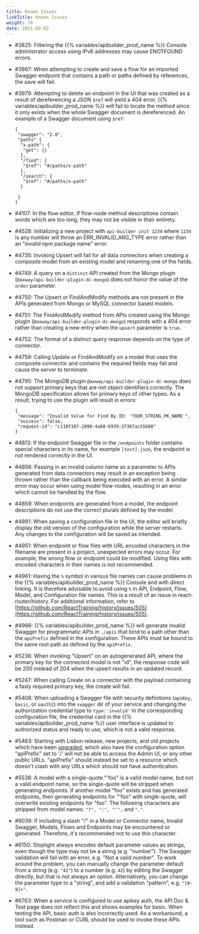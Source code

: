 ```yaml
---
title: Known Issues
linkTitle: Known Issues
weight: 70
date: 2021-03-02
---
```


* #3825: Filtering the {{% variables/apibuilder_prod_name %}} Console administrator access using IPv6 addresses may cause ENOTFOUND errors.

* #3867: When attempting to create and save a flow for an imported Swagger endpoint that contains a path or paths defined by references, the save will fail.

* #3979: Attempting to delete an endpoint in the UI that was created as a result of dereferencing a JSON `$ref` will yield a 404 error. {{% variables/apibuilder_prod_name %}} will fail to locate the method since it only exists when the whole Swagger document is dereferenced. An example of a Swagger document using `$ref`:

    ```
    {
     "swagger": "2.0",
     "paths" {
      "x-path": {
       "get": {}
      },
      "/find": {
       "$ref": "#/paths/x-path"
      },
      "/search": {
       "$ref": "#/paths/x-path"
      }

     }
    }
    ```

* #4107: In the flow editor, If flow-node method descriptions contain words which are too long, they may not be visible in their entirety.

* #4528: Initializing a new project with `api-builder init 1234` where `1234` is any number will throw an ERR_INVALID_ARG_TYPE error rather than an "invalid npm package name" error.

* #4735: Invoking Upsert will fail for all data connectors when creating a composite model from an existing model and renaming one of the fields.

* #4749: A query on a `distinct` API created from the Mongo plugin (`@axway/api-builder-plugin-dc-mongo`) does not honor the value of the `order` parameter.

* #4750: The Upsert or FindAndModify methods are not present in the APIs generated from Mongo or MySQL connector based models.

* #4751: The FindAndModify method from APIs created using the Mongo plugin (`@axway/api-builder-plugin-dc-mongo`) responds with a 404 error rather than creating a new entry when the `upsert` parameter is `true`.

* #4752: The format of a distinct query response depends on the type of connector.

* #4759: Calling Update or FindAndModify on a model that uses the composite connector and contains the required fields may fail and cause the server to terminate.

* #4795: The MongoDB plugin `@axway/api-builder-plugin-dc-mongo` does not support primary keys that are not object identifiers correctly. The MongoDB specification allows for primary keys of other types. As a result, trying to use the plugin will result in errors:

    ```
    {
     "message": "Invalid Value for Find By ID: 'YOUR_STRING_PK_NAME'",
     "success": false,
     "request-id": "c118f187-2090-4a68-b939-37367ac55b80"
    }
    ```

* #4813: If the endpoint Swagger file in the `/endpoints` folder contains special characters in its name, for example `[test].json`, the endpoint is not rendered correctly in the UI.

* #4856: Passing in an invalid column name as a parameter to APIs generated from data connectors may result in an exception being thrown rather than the callback being executed with an error. A similar error may occur when using model flow-nodes, resulting in an error which cannot be handled by the flow.

* #4859: When endpoints are generated from a model, the endpoint descriptions do not use the correct plurals defined by the model.

* #4891: When saving a configuration file in the UI, the editor will briefly display the old version of the configuration while the server restarts. Any changes to the configuration will be saved as intended.

* #4951: When endpoint or flow files with URL encoded characters in the filename are present in a project, unexpected errors may occur. For example, the wrong flow or endpoint could be modified. Using files with encoded characters in their names is not recommended.

* #4961: Having the `%` symbol in various file names can cause problems in the {{% variables/apibuilder_prod_name %}} Console and with direct linking. It is therefore advisable to avoid using `%` in API, Endpoint, Flow, Model, and Configuration file names. This is a result of an issue in react-router/history. For additional information, refer to [https://github.com/ReactTraining/history/issues/505](https://github.com/ReactTraining/history/issues/505).

* #4966: {{% variables/apibuilder_prod_name %}} will generate invalid Swagger for programmatic APIs in `./apis` that bind to a path other than the `apiPrefix` defined in the configuration. These APIs must be bound to the same root path as defined by the `apiPrefix`.

* #5236: When invoking "Upsert" on an autogenerated API, where the primary key for the connected model is not "id", the response code will be 200 instead of 204 when the upsert results in an updated record.

* #5247: When calling Create on a connector with the payload containing a fasly required primary key, the create will fail.

* #5408: When uploading a Swagger file with security definitions (`apiKey`, `basic`, or `oauth2`) into the `swagger` dir of your service and changing the authorization credential type to `type:'invalid'` in the corresponding configuration file, the credential card in the {{% variables/apibuilder_prod_name %}} user interface is updated to authorized status and ready to use, which is not a valid response.

* #5463: Starting with Lisbon release, new projects, and old projects which have been [upgraded](https://docs.axway.com/bundle/API_Builder_4x_allOS_en/page/change_in_the_way_of_handling_authentication_and_authentication_plugins.html), which also have the configuration option "apiPrefix" set to '/' will not be able to access the Admin UI, or any other public URLs. "apiPrefix" should instead be set to a resource which doesn't clash with any URLs which should not have authentication.

* #5538: A model with a single-quote "'foo" is a valid model name, but not a valid endpoint name, so the single-quote will be stripped when generating endpoints. If another model "foo" exists and has generated endpoints, then generating endpoints for "'foo" with single-quote, will overwrite existing endpoints for "foo". The following characters are stripped from model names: `"?", ":", "'",` and `"."`.

* #6039: If including a slash "/" in a Model or Connector name, Invalid Swagger, Models, Flows and Endpoints may be encountered or generated. Therefore, it's recommended not to use this character.

* #6150: Stoplight always encodes default parameter values as strings, even though the type may not be a string (e.g. "number"). The Swagger validation will fail with an error, e.g. "Not a valid number". To work around the problem, you can manually change the parameter default from a string (e.g. `"42"`) to a number (e.g. `42`) by editing the Swagger directly, but that is not always an option. Alternatively, you can change the parameter type to a "string", and add a validation "pattern", e.g. `"[0-9]+"`.

* #6763: When a service is configured to use apikey auth, the API Doc & Test page does not reflect this and shows examples for basic. When testing the API, basic auth is also incorrectly used. As a workaround, a tool such as Postman or CURL should be used to invoke these APIs instead.
